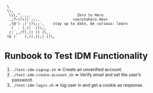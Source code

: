 ```text
 \
 \\,
  \\\,^,.,,.                     Zero to Hero
  ,;7~((\))`;;,,               <zerotohero.dev>
  ,(@') ;)`))\;;',    stay up to date, be curious: learn
   )  . ),((  ))\;,
  /;`,,/7),)) )) )\,,
 (& )`   (,((,((;( ))\,
```

# Runbook to Test IDM Functionality

1. `./test-idm-signup.sh` => Create an unverified account.
2. `./test-idm-create-account.sh` => Verify email and set the user’s password.
3. `./test-idm-login.sh` => log user in and get a cookie as response.
